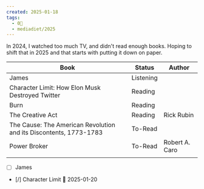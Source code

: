 ```yaml
---
created: 2025-01-18
tags:
  - 0🌲
  - mediadiet/2025
---
```

In 2024, I watched too much TV, and didn't read enough books. Hoping to shift that in 2025 and that starts with putting it down on paper. 


| **Book**                                                          | Status    | Author         |
| ----------------------------------------------------------------- | --------- | -------------- |
| James                                                             | Listening |                |
| Character Limit: How Elon Musk Destroyed Twitter                  | Reading   |                |
| Burn                                                              | Reading   |                |
| The Creative Act                                                  | Reading   | Rick Rubin     |
| The Cause: The American Revolution and its Discontents, 1773-1783 | To-Read   |                |
| Power Broker                                                      | To-Read   | Robert A. Caro |
|                                                                   |           |                |

- [ ] James 
- [/] Character Limit 🛫 2025-01-20